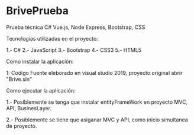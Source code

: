 # BrivePrueba
Prueba técnica C#
Vue.js, Node Express, Bootstrap, CSS

Tecnologías utilizadas en el proyecto:

1.- C#
2.- JavaScript 
3.- Bootstrap 
4.- CSS3 
5.- HTML5

Como instalar la aplicación:

1: Codigo Fuente eleborado en visual studio 2019, proyecto original abrir "Brive.sln"

Como ejecutar la aplicación:

1.- Posiblemente se tenga que instalar entityFrameWork en proyecto MVC, API, BusinesLayer.

2.- Posiblemente se tiene que asiganar MVC y API, como inicio simultanea de proyecto.
